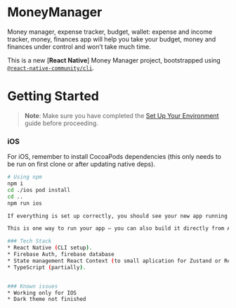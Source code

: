 # MoneyManager
Money manager, expense tracker, budget, wallet: expense and income tracker, money, finances app will help you take your budget, money and finances under control and won’t take much time.

This is a new [**React Native**] Money Manager project, bootstrapped using [`@react-native-community/cli`](https://github.com/react-native-community/cli).

# Getting Started

> **Note**: Make sure you have completed the [Set Up Your Environment](https://reactnative.dev/docs/set-up-your-environment) guide before proceeding.

### iOS

For iOS, remember to install CocoaPods dependencies (this only needs to be run on first clone or after updating native deps).

```sh
# Using npm
npm i
cd ./ios pod install
cd ..
npm run ios

If everything is set up correctly, you should see your new app running in the Android Emulator, iOS Simulator, or your connected device.

This is one way to run your app — you can also build it directly from Android Studio or Xcode.

### Tech Stack
* React Native (CLI setup).
* Firebase Auth, firebase database
* State management React Context (to small aplication for Zustand or Redux)
* TypeScript (partially).


### Known issues
* Working only for IOS
* Dark theme not finished